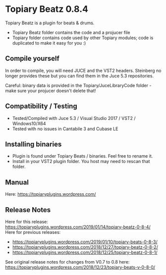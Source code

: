 # Topiary Beatz 0.8.4

Topiary Beatz is a plugin for beats & drums.

* Topiary Beatz folder contains the code and a projucer file
* Topiary folder contains code used by other Topiary modules; code is duplicated to make it easy for you :)

## Compile yourself

In order to compile, you will need JUCE and the VST2 headers. Steinberg no longer provides these but you can find them in the Juce 5.3 repositories.

Careful: binary data is provided in the Topiary/JuceLibraryCode folder - make sure your projucer doesn't delete that!

## Compatibility / Testing

* Tested/Compiled with Juce 5.3 / Visual Studio 2017 / VST2 / Windows10/X64
* Tested with no issues in Cantabile 3 and Cubase LE

## Installing binaries

* Plugin is found under Topiary Beats / binaries.  Feel free to rename it.
* Install in your VST2 plugin folder.  You host may need to rescan that folder.

## Manual

Here: https://topiaryplugins.wordpress.com/

## Release Notes

Here for this release: https://topiaryplugins.wordpress.com/2019/01/14/topiary-beatz-0-8-4/
Here for previous releases:
* https://topiaryplugins.wordpress.com/2019/01/10/topiary-beats-0-8-3/
* https://topiaryplugins.wordpress.com/2018/12/27/topiary-beatz-0-8-2/
* https://topiaryplugins.wordpress.com/2018/12/25/topiary-beatz-0-8-1/

See original release notes for changes from V0.7 to 0.8 here: https://topiaryplugins.wordpress.com/2018/12/23/topiary-beats-v-0-8-0/
